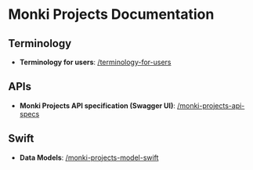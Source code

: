 # Monki Projects Documentation

## Terminology

- **Terminology for users**: [/terminology-for-users](https://docs.monkiprojects.com/terminology-for-users/)

## APIs

- **Monki Projects API specification (Swagger UI)**: [/monki-projects-api-specs](https://docs.monkiprojects.com/monki-projects-api-specs/)

## Swift

- **Data Models**: [/monki-projects-model-swift](https://docs.monkiprojects.com/monki-projects-model-swift/)
